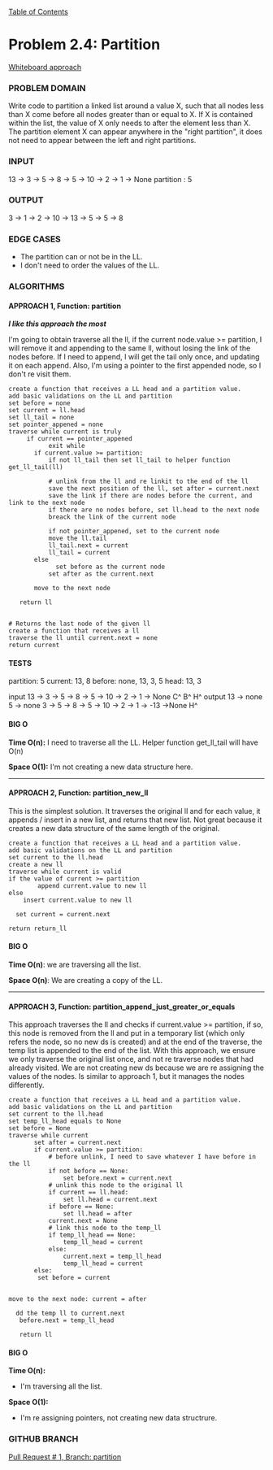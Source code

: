 [Table of Contents](../../README.md)



# Problem 2.4: Partition

[Whiteboard approach](https://docs.google.com/document/d/1CWpWiwpGs_L9CbaFV9s14Td3ViSMUYz7OBzTlDLZpa8/edit?usp=sharing)

### PROBLEM DOMAIN

Write code to partition a linked list around a value X, such that all nodes less than X come before all nodes greater than or equal to X. If X is contained within the list, the value of X only needs to after the element less than X. The partition element X can appear anywhere in the "right partition", it does not need to appear between the left and right partitions.

### INPUT
13 -> 3 -> 5 -> 8 -> 5 -> 10 -> 2 -> 1 -> None
partition : 5

### OUTPUT
3 -> 1 -> 2 -> 10 -> 13 -> 5 -> 5 -> 8

### EDGE CASES
- The partition can or not be in the LL.
- I don't need to order the values of the LL.

### ALGORITHMS

#### APPROACH 1, Function: partition
**_I like this approach the most_**

I'm going to obtain traverse all the ll, if the current node.value >= partition, I will remove it and appending to the same ll, without losing the link of the nodes before. If I need to append, I will get the tail only once, and updating it on each append. Also, I'm using a pointer to the first appended node, so I don't re visit them.

```
create a function that receives a LL head and a partition value.
add basic validations on the LL and partition
set before = none
set current = ll.head
set ll_tail = none
set pointer_appened = none
traverse while current is truly
     if current == pointer_appened
           exit while
       if current.value >= partition:
           if not ll_tail then set ll_tail to helper function get_ll_tail(ll)

           # unlink from the ll and re linkit to the end of the ll
           save the next position of the ll, set after = current.next
		   save the link if there are nodes before the current, and link to the next node
           if there are no nodes before, set ll.head to the next node
           breack the link of the current node

           if not pointer_appened, set to the current node
		   move the ll.tail
           ll_tail.next = current
           ll_tail = current
       else
	         set before as the current node
		   set after as the current.next

       move to the next node

   return ll


# Returns the last node of the given ll
create a function that receives a ll
traverse the ll until current.next = none
return current
```


#### TESTS
partition: 5
current: 13, 8
before: none, 13, 3, 5
head: 13, 3

input
     13 -> 3 -> 5 -> 8 -> 5 -> 10 -> 2 -> 1 -> None
     	            C^
               B^
          H^
output
13 -> none
5 -> none
3 -> 5 -> 8 -> 5 -> 10 -> 2 -> 1 -> -13 ->None
H^


#### BIG O
**Time O(n):** I need to traverse all the LL. Helper function get_ll_tail will have O(n)

**Space O(1):** I'm not creating a new data structure here.

_______

#### APPROACH 2, Function: partition_new_ll

This is the simplest solution. It traverses the original ll and for each value, it appends / insert in a new list, and returns that new list. Not great because it creates a new data structure of the same length of the original.

```
create a function that receives a LL head and a partition value.
add basic validations on the LL and partition
set current to the ll.head
create a new ll
traverse while current is valid
if the value of current >= partition
		append current.value to new ll
else
 	insert current.value to new ll

  set current = current.next

return return_ll
```
#### BIG O
**Time O(n)**: we are traversing all the list.

**Space O(n)**: We are creating a copy of the LL.

_______

#### APPROACH 3, Function: partition_append_just_greater_or_equals

This approach traverses the ll and checks if current.value >= partition, if so, this node
is removed from the ll and put in a temporary list (which only refers the node, so no new ds is created) and at the end of the traverse, the temp list is appended to the end of the list.
With this approach, we ensure we only traverse the original list once, and not re traverse nodes that had already visited. We are not creating new ds because we are re assigning the values of the nodes. Is similar to approach 1, but it manages the nodes differently.

```
create a function that receives a LL head and a partition value.
add basic validations on the LL and partition
set current to the ll.head
set temp_ll_head equals to None
set before = None
traverse while current
       set after = current.next
       if current.value >= partition:
           # before unlink, I need to save whatever I have before in the ll
           if not before == None:
               set before.next = current.next
           # unlink this node to the original ll
           if current == ll.head:
               set ll.head = current.next
           if before == None:
               set ll.head = after
           current.next = None
           # link this node to the temp_ll
           if temp_ll_head == None:
               temp_ll_head = current
           else:
               current.next = temp_ll_head
               temp_ll_head = current
       else:
		set before = current


move to the next node: current = after

  dd the temp ll to current.next
   before.next = temp_ll_head

   return ll

```

#### BIG O
**Time O(n):**
- I'm traversing all the list.

**Space O(1):**
- I'm re assigning pointers, not creating new data structrure.


### GITHUB BRANCH

[Pull Request # 1, Branch: partition](https://github.com/ilealm/cracking-practices/pull/1)
